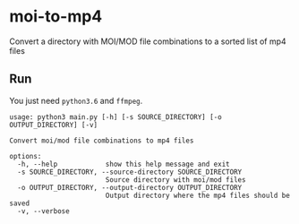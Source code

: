 # moi-to-mp4
Convert a directory with MOI/MOD file combinations to a sorted list of mp4 files

## Run
You just need `python3.6` and `ffmpeg`.

```
usage: python3 main.py [-h] [-s SOURCE_DIRECTORY] [-o OUTPUT_DIRECTORY] [-v]

Convert moi/mod file combinations to mp4 files

options:
  -h, --help            show this help message and exit
  -s SOURCE_DIRECTORY, --source-directory SOURCE_DIRECTORY
                        Source directory with moi/mod files
  -o OUTPUT_DIRECTORY, --output-directory OUTPUT_DIRECTORY
                        Output directory where the mp4 files should be saved
  -v, --verbose
```